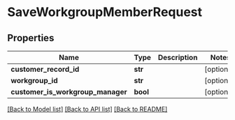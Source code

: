 # SaveWorkgroupMemberRequest

## Properties
Name | Type | Description | Notes
------------ | ------------- | ------------- | -------------
**customer_record_id** | **str** |  | [optional] 
**workgroup_id** | **str** |  | [optional] 
**customer_is_workgroup_manager** | **bool** |  | [optional] 

[[Back to Model list]](../README.md#documentation-for-models) [[Back to API list]](../README.md#documentation-for-api-endpoints) [[Back to README]](../README.md)


